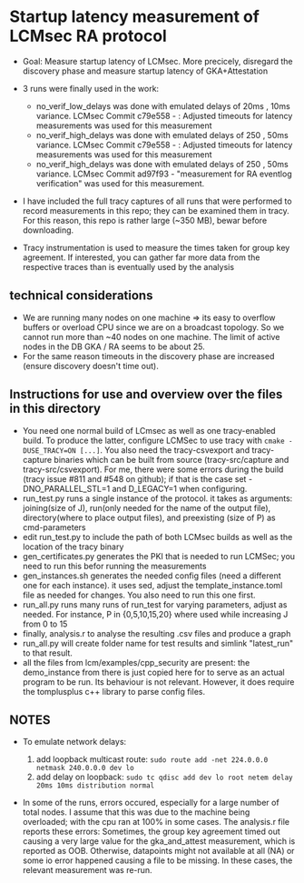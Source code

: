 # Startup latency measurement of LCMsec RA protocol

* Goal: Measure startup latency of LCMsec. More precicely, disregard the discovery phase and measure startup latency of GKA+Attestation

* 3 runs were finally used in the work:
    * no_verif_low_delays was done with emulated delays of 20ms , 10ms variance. LCMsec Commit c79e558 - : Adjusted timeouts for latency measurements was used for this measurement
    * no_verif_high_delays was done with emulated delays of 250 , 50ms variance. LCMsec Commit c79e558 - : Adjusted timeouts for latency measurements was used for this measurement
    * no_verif_high_delays was done with emulated delays of 250 , 50ms variance. LCMsec Commit  ad97f93 - "measurement for RA eventlog verification" was used for this measurement.
    
* I have included the full tracy captures of all runs that were performed to record measurements in this repo; they can be examined them in tracy. For this reason, this repo is rather large (~350 MB), bewar before downloading.

* Tracy instrumentation is used to measure the times taken for group key agreement. If interested, you can gather far more data from the respective traces than is eventually used by the analysis

## technical considerations

* We are running many nodes on one machine => its easy to overflow buffers or overload CPU since we are on a broadcast topology. So we cannot run more than ~40 nodes on one machine. The limit of active nodes in the DB GKA / RA seems to be about 25.
* For the same reason timeouts in the discovery phase are increased (ensure discovery doesn't time out).

## Instructions for use and overview over the files in this directory
* You need one normal build of LCmsec as well as one tracy-enabled build. To produce the latter, configure LCMSec to use tracy with `cmake -DUSE_TRACY=ON [...]`. You also need the tracy-csvexport and tracy-capture binaries which can be built from source (tracy-src/capture and tracy-src/csvexport). For me, there were some errors during the build (tracy issue #811 and #548 on github); if that is the case set -DNO_PARALLEL_STL=1 and D_LEGACY=1 when configuring.
* run_test.py runs a single instance of the protocol. it takes as arguments: joining(size of J), run(only needed for the name of the output file), directory(where to place output files), and preexisting (size of P) as cmd-parameters
* edit run_test.py to include the path of both LCMsec builds as well as the location of the tracy binary
* gen_certificates.py generates the PKI that is needed to run LCMSec; you need to run this befor running the measurements
* gen_instances.sh generates the needed config files (need a different one for each instance). it uses sed, adjust the template_instance.toml file as needed for changes. You also need to run this one first.
* run_all.py runs many runs of run_test for varying parameters, adjust as needed. For instance, P in {0,5,10,15,20} where used while increasing J from 0 to 15
* finally, analysis.r to analyse the resulting .csv files and produce a graph
* run_all.py will create folder name for test results and simlink "latest_run" to that result.
* all the files from lcm/examples/cpp_security are present: the demo_instance from there is just copied here for to serve as an actual program to be run. Its behaviour is not relevant. However, it does require the tomplusplus c++ library to parse config files.

## NOTES

* To emulate network delays:
    1. add loopback multicast route: `sudo route add -net 224.0.0.0 netmask 240.0.0.0 dev lo`
    2. add delay on loopback: `sudo tc qdisc add dev lo root netem delay 20ms 10ms distribution normal`

* In some of the runs, errors occured, especially for a large number of total nodes. I assume that this was due to the machine being overloaded; with the cpu ran at 100% in some cases. The analysis.r file reports these errors: Sometimes, the group key agreement timed out causing a very large value for the gka_and_attest measurement, which is reported as OOB. Otherwise, datapoints might not available at all (NA) or some io error happened causing a file to be missing. In these cases, the relevant measurement was re-run.
